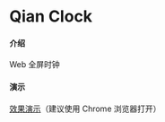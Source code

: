 # Qian Clock

#### 介绍
Web 全屏时钟

#### 演示
[效果演示](https://demo.qianchia.com/web/clock/)（建议使用 Chrome 浏览器打开）

